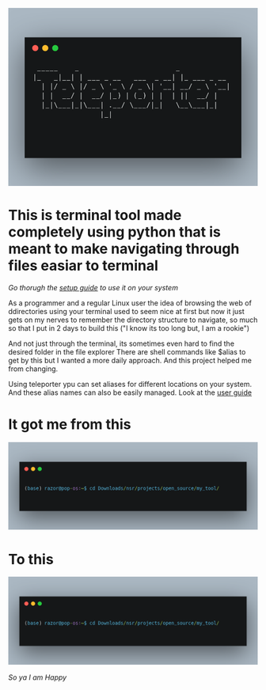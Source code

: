![](images/logo.png)

# This is terminal tool made completely using python that is meant to make navigating through files easiar to terminal
*Go thorugh the [setup guide](https://github.com/nsr-py/Teleporter/blob/master/setup.md) to use it on your system*

As a programmer and a regular Linux user the idea of browsing the web of ddirectories using your terminal used to seem nice at first but now it just gets on my nerves to remember the directory structure to navigate, so much so that I put in 2 days to build this ("I know its too long but, I am a rookie")

And not just through the terminal, its sometimes even hard to find the desired folder in the file explorer
There are shell commands like $alias to get by this but I wanted a more daily approach. And this project helped me from changing.

Using teleporter ypu can set aliases for different locations on your system. And these alias names can also be easily managed. Look at the [user guide](https://github.com/nsr-py/Teleporter/blob/master/user_guide.md)


# It got me from this

![](images/before.png)

# To this
![](images/before.png)


*So ya I am Happy*

